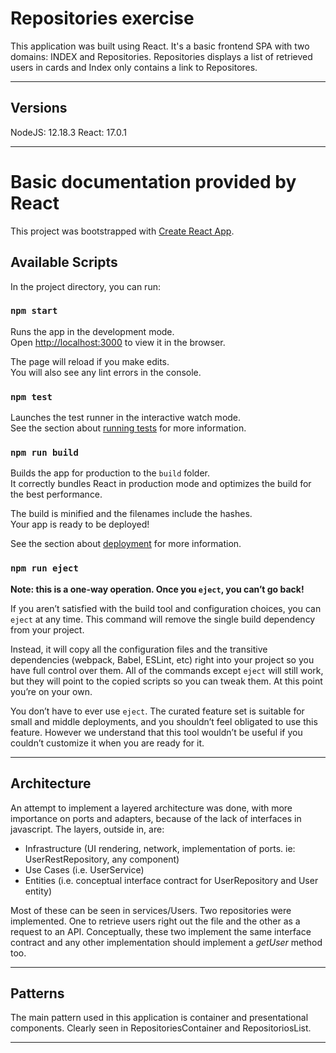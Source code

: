 # Repositories exercise

This application was built using React. It's a basic frontend SPA with two domains: INDEX and Repositories. Repositories displays a list of retrieved users in cards and Index only contains a link to Repositores.

-------------------------------------------------------------------------------------
## Versions

NodeJS: 12.18.3                                                                             React: 17.0.1

------------------------------------------------------------------------------------
# Basic documentation provided by React

This project was bootstrapped with [Create React App](https://github.com/facebook/create-react-app).

## Available Scripts

In the project directory, you can run:

### `npm start`

Runs the app in the development mode.\
Open [http://localhost:3000](http://localhost:3000) to view it in the browser.

The page will reload if you make edits.\
You will also see any lint errors in the console.

### `npm test`

Launches the test runner in the interactive watch mode.\
See the section about [running tests](https://facebook.github.io/create-react-app/docs/running-tests) for more information.

### `npm run build`

Builds the app for production to the `build` folder.\
It correctly bundles React in production mode and optimizes the build for the best performance.

The build is minified and the filenames include the hashes.\
Your app is ready to be deployed!

See the section about [deployment](https://facebook.github.io/create-react-app/docs/deployment) for more information.

### `npm run eject`

**Note: this is a one-way operation. Once you `eject`, you can’t go back!**

If you aren’t satisfied with the build tool and configuration choices, you can `eject` at any time. This command will remove the single build dependency from your project.

Instead, it will copy all the configuration files and the transitive dependencies (webpack, Babel, ESLint, etc) right into your project so you have full control over them. All of the commands except `eject` will still work, but they will point to the copied scripts so you can tweak them. At this point you’re on your own.

You don’t have to ever use `eject`. The curated feature set is suitable for small and middle deployments, and you shouldn’t feel obligated to use this feature. However we understand that this tool wouldn’t be useful if you couldn’t customize it when you are ready for it.

-------------------------------------------------------------------------------------------

## Architecture

An attempt to implement a layered architecture was done, with more importance on ports and adapters, because of the lack of interfaces in javascript. The layers, outside in, are:

* Infrastructure (UI rendering, network, implementation of ports. ie: UserRestRepository, any component)
* Use Cases (i.e. UserService)
* Entities (i.e. conceptual interface contract for UserRepository and User entity)

Most of these can be seen in services/Users. Two repositories were implemented. One to retrieve users right out the file and the other as a request to an API. Conceptually, these two  implement the same interface contract and any other implementation should implement a *getUser* method too.

-----------------------------------------------------------------------------------------------

## Patterns

The main pattern used in this application is container and presentational components. Clearly seen in RepositoriesContainer and RepositoriosList.

----------------------------------------------------------------------------------------------
